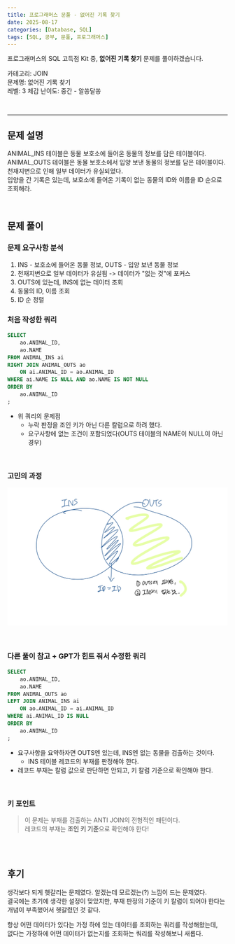 ```yaml
---
title: 프로그래머스 문풀 - 없어진 기록 찾기
date: 2025-08-17 
categories: [Database, SQL]
tags: [SQL, 공부, 문풀, 프로그래머스]
---
```


프로그래머스의 SQL 고득점 Kit 중, 
**없어진 기록 찾기** 문제를 풀이하겠습니다.

카테고리: JOIN  
문제명: 없어진 기록 찾기    
레벨: 3
체감 난이도: 중간 - 알쏭달쏭


<br>

----



## 문제 설명
ANIMAL_INS 테이블은 동물 보호소에 들어온 동물의 정보를 담은 테이블이다.    
ANIMAL_OUTS 테이블은 동물 보호소에서 입양 보낸 동물의 정보를 담은 테이블이다.    
천재지변으로 인해 일부 데이터가 유실되었다.     
입양을 간 기록은 있는데, 보호소에 들어온 기록이 없는 동물의 ID와 이름을 ID 순으로 조회해라.    

<br>

## 문제 풀이
### 문제 요구사항 분석
1. INS - 보호소에 들어온 동물 정보, OUTS - 입양 보낸 동물 정보
2. 천재지변으로 일부 데이터가 유실됨 -> 데이터가 "없는 것"에 포커스
3. OUTS에 있는데, INS에 없는 데이터 조회
4. 동물의 ID, 이름 조회
5. ID 순 정렬


### 처음 작성한 쿼리
```sql
SELECT
    ao.ANIMAL_ID,
    ao.NAME
FROM ANIMAL_INS ai
RIGHT JOIN ANIMAL_OUTS ao
    ON ai.ANIMAL_ID = ao.ANIMAL_ID
WHERE ai.NAME IS NULL AND ao.NAME IS NOT NULL
ORDER BY
    ao.ANIMAL_ID
;
```

- 위 쿼리의 문제점
    - 누락 판정을 조인 키가 아닌 다른 칼럼으로 하려 했다.
    - 요구사항에 없는 조건이 포함되었다(OUTS 테이블의 NAME이 NULL이 아닌 경우)

<br>

### 고민의 과정
![고민의 과정](/assets/post/sql_join_animal.jpg)

<br>

### 다른 풀이 참고 + GPT가 힌트 줘서 수정한 쿼리
```sql
SELECT
    ao.ANIMAL_ID,
    ao.NAME
FROM ANIMAL_OUTS ao
LEFT JOIN ANIMAL_INS ai
    ON ao.ANIMAL_ID = ai.ANIMAL_ID
WHERE ai.ANIMAL_ID IS NULL
ORDER BY
    ao.ANIMAL_ID
;
```
- 요구사항을 요약하자면 OUTS엔 있는데, INS엔 없는 동물을 검출하는 것이다.
    - INS 테이블 레코드의 부재를 판정해야 한다.
- 레코드 부재는 칼럼 값으로 판단하면 안되고, 키 칼럼 기준으로 확인해야 한다.


<br>

### 키 포인트
> 이 문제는 부재를 검출하는 ANTI JOIN의 전형적인 패턴이다.    
> 레코드의 부재는 **조인 키 기준**으로 확인해야 한다!


<br>



<br>

## 후기
생각보다 되게 헷갈리는 문제였다. 알겠는데 모르겠는(?) 느낌이 드는 문제였다.    
결국에는 초기에 생각한 설정이 맞았지만, 부재 판정의 기준이 키 칼럼이 되어야 한다는 개념이 부족했어서 헷갈렸던 것 같다.     

항상 어떤 데이터가 있다는 가정 하에 있는 데이터를 조회하는 쿼리를 작성해왔는데,    
없다는 가정하에 어떤 데이터가 없는지를 조회하는 쿼리를 작성해보니 새롭다. 
 


